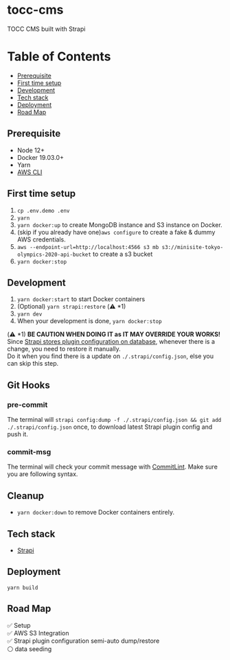 # tocc-cms

TOCC CMS built with Strapi

# Table of Contents

- [Prerequisite](#prerequisite)
- [First time setup](#first-time-setup)
- [Development](#development)
- [Tech stack](#tech-stack)
- [Deployment](#deployment)
- [Road Map](#road-map)

## Prerequisite

- Node 12+
- Docker 19.03.0+
- Yarn
- [AWS CLI](https://aws.amazon.com/tw/cli/)

## First time setup

1. `cp .env.demo .env`
2. `yarn`
3. `yarn docker:up` to create MongoDB instance and S3 instance on Docker.
4. (skip if you already have one)`aws configure` to create a fake & dummy AWS credentials.
5. `aws --endpoint-url=http://localhost:4566 s3 mb s3://minisite-tokyo-olympics-2020-api-bucket` to create a s3 bucket
6. `yarn docker:stop`

## Development

1. `yarn docker:start` to start Docker containers
2. (Optional) `yarn strapi:restore` (:warning: \*1)
3. `yarn dev`
4. When your development is done, `yarn docker:stop`

(:warning: \*1) **BE CAUTION WHEN DOING IT as IT MAY OVERRIDE YOUR WORKS!**  
Since [Strapi stores plugin configuration on database](https://strapi.io/documentation/developer-docs/latest/getting-started/troubleshooting.html#can-i-store-my-content-manager-layout-configurations-in-the-model-settings), whenever there is a change, you need to restore it manually.  
Do it when you find there is a update on `./.strapi/config.json`, else you can skip this step.

## Git Hooks

### pre-commit

The terminal will `strapi config:dump -f ./.strapi/config.json && git add ./.strapi/config.json` once, to download latest Strapi plugin config and push it.

### commit-msg

The terminal will check your commit message with [CommitLint](https://github.com/conventional-changelog/commitlint). Make sure you are following syntax.

## Cleanup

- `yarn docker:down` to remove Docker containers entirely.

## Tech stack

- [Strapi](https://strapi.io/)

## Deployment

```
yarn build
```

## Road Map

:white_check_mark: Setup  
:white_check_mark: AWS S3 Integration  
:white_check_mark: Strapi plugin configuration semi-auto dump/restore  
:white_circle: data seeding
